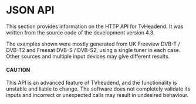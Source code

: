# JSON API

This section provides information on the HTTP API for TvHeadend. It was written from the source code of the development version 4.3.

The examples shown were mostly generated from UK Freeview DVB-T / DVB-T2 and Freesat DVB-S / DVB-S2, using a single tuner in each case. Other sources and multiple input devices may give different results.

#### CAUTION

This API is an advanced feature of TVheadend, and the functionality is unstable and liable to change. The software does not completely validate its inputs and incorrect or unexpected calls may result in undesired behaviour.

